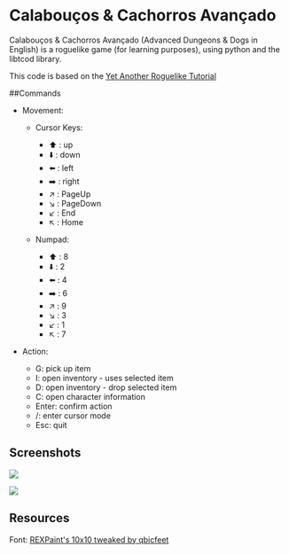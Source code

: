 # Calabouços & Cachorros Avançado
Calabouços & Cachorros Avançado (Advanced Dungeons & Dogs in English) is a roguelike game (for learning purposes), using python and the libtcod library.

This code is based on the [Yet Another Roguelike Tutorial](http://rogueliketutorials.com/tutorials/tcod/v2/)



##Commands
- Movement:
  - Cursor Keys: 
    - :arrow_up: : up
    - :arrow_down: : down
    - :arrow_left: : left
    - :arrow_right: : right
    - :arrow_upper_right: : PageUp
    - :arrow_lower_right: : PageDown
    - :arrow_lower_left: : End
    - :arrow_upper_left: : Home
      
  - Numpad:
    - :arrow_up: : 8
    - :arrow_down: : 2
    - :arrow_left: : 4
    - :arrow_right: : 6
    - :arrow_upper_right: : 9
    - :arrow_lower_right: : 3
    - :arrow_lower_left: : 1
    - :arrow_upper_left: : 7
    
- Action:
  - G: pick up item
  - I: open inventory - uses selected item
  - D: open inventory - drop selected item
  - C: open character information  
  - Enter: confirm action
  - /: enter cursor mode
  - Esc: quit

## Screenshots
![](https://lh3.googleusercontent.com/qpJqzioQVlAoIiZigmiKuz75v3JKMQ6_Tcsw9xly6FB7w-zWVDiLuuZA6PdkRGmh6skIZ7ToxWEO6ihsDSLXpGTtdTou7bZEzOowb75_skm939wz_yNA_PfCNBa_IeOmJ3OylN9BareQFHWH_4CmTXIAzV7Tb43FJe9g189fjjnXCs7_filBlE-XzON-hQz1SoZEl9MIQYYgYELhIOIZfjanvro_jyMWKc0cMSJeHa40oVejoEYdpjHqHoI7WeFg2s0UF0m46XbdAcVdDwI2a5rKA7DuUdu2iyBYzPVSKRY7JIzigEvEehcqUU3Q1CU6Pruyy4yt8kLdI2yP3_fH7pUsCE4FPS3Fs4nafzMA-d77praDbEcFhT8jWNsvmIJKWwX1jmPk1HQHSRo7O2KkUKjCuE97ac8574rXqAOD8Tt7vXrOHOpBGIzVzApTtpgTzgOyLyC2ZpODqENSmmUj41p-f1fIZyLDVO-hZqmh7EU2P1OH7JXN_xFstrdiZ49euNTQ_5QQzQ7mAOTo0xacwMe8r_EPYUUqJG5Y-9_FUeP_HQop157e0MSxagNeuu88h9HvUsZX1iYNyMrf6fNLGAAe7ME_0EDRcyAK56wflb-z6yy0iS02W87daWWEW8YVvkpUtCEzglxEdPpYa_4jK85-K-R1ezFbAwXeZrGVCu6L0jcMCiRpNePY4KW0iNHXodl6gxtHWeYo781M0SWhhthH=w802-h532-no?authuser=0)

![](https://lh3.googleusercontent.com/i1GobJJqnFy4i1ZTEBpdwAkAtZ1jOUasnv4crczCgL3SDpOi3wco5Yun_NeCbBeBu9eQzll7N3Sn-hAqHKP-DWJ7pOVOzL2EkjK8daqT6auLU3aZbf-AkiKvVV3_nFJAlK0sB3QzPmT8M_kPypTEEHTkGtyzXHRCYwRAmQDV0RDDoc6034KUJXAFWJ9CQl5DMe5JpBHJXbFugCjjOkuPNau8_2lBP67XtmlLAaDuwGKjhRjcbZcl2YcQwFrDEEdsfuSH3SVPixMM_6Ow91fhouV2JJDboldEQmrJGu9sfIYlCQT0jnuZqx7upV4pEtaccRUGm4nYK6OwoIPjJNBIEtg-FD-HObDqzdtTNplvX5dc4dlr6uSMEhL67dmzMOA4xq-Zz6DSjzHrQdK8APcrJemtF25oeS6iCD7L5bMczoM2CeMlIOpqOtd-L50_f2idD9H2rHRlds6G2sZifa6YEG9WSF82cYsTIH3RTvtTCWjEF2r4e8IgeunMU7qwFx9KbVspbXBcrNpAk5NpWIV8RB_hsLAdHYV7YywfPPJ03NFym6ehSEeEafET50s6gaw8beht_VYppk2LUGABgjs1EKuRlpk7m8cTr44G525rh7e6W4yNrD09RkBY0cGWK9EduY08zDauA0wdDdLNaeo5VP8CRDhDQfGwESj-E8Nc6jksMbtCDL5t0ELRnw8S0QjyZH70y2Q26up2KKVhYuR_i0U3=w802-h532-no?authuser=0)
      
## Resources
Font: [REXPaint's 10x10 tweaked by qbicfeet](https://www.gridsagegames.com/rexpaint/resources.html)
